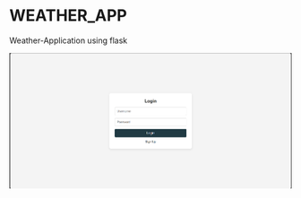 # WEATHER_APP
Weather-Application using flask 

![imgage alt](https://github.com/sohamcoder-2/EDUFLIX/blob/main/IMG/Screenshot%202025-04-19%20000631.png?raw=true)
